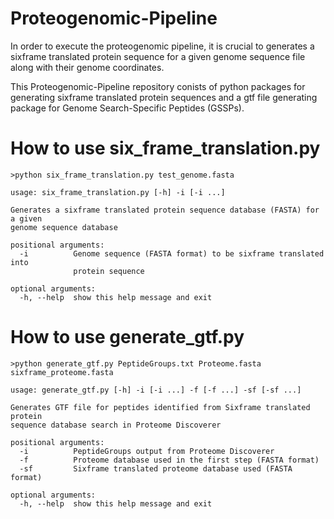 # Proteogenomic-Pipeline

In order to execute the proteogenomic pipeline, it is crucial to generates a sixframe translated protein sequence for a given genome sequence file along with their genome coordinates.

This Proteogenomic-Pipeline repository conists of python packages for generating sixframe translated protein sequences and a gtf file generating package for Genome Search-Specific Peptides (GSSPs).


# How to use six_frame_translation.py
```
>python six_frame_translation.py test_genome.fasta

usage: six_frame_translation.py [-h] -i [-i ...]

Generates a sixframe translated protein sequence database (FASTA) for a given
genome sequence database

positional arguments:
  -i          Genome sequence (FASTA format) to be sixframe translated into
              protein sequence

optional arguments:
  -h, --help  show this help message and exit
```

# How to use generate_gtf.py
```
>python generate_gtf.py PeptideGroups.txt Proteome.fasta sixframe_proteome.fasta

usage: generate_gtf.py [-h] -i [-i ...] -f [-f ...] -sf [-sf ...]

Generates GTF file for peptides identified from Sixframe translated protein
sequence database search in Proteome Discoverer

positional arguments:
  -i          PeptideGroups output from Proteome Discoverer
  -f          Proteome database used in the first step (FASTA format)
  -sf         Sixframe translated proteome database used (FASTA format)

optional arguments:
  -h, --help  show this help message and exit
```
